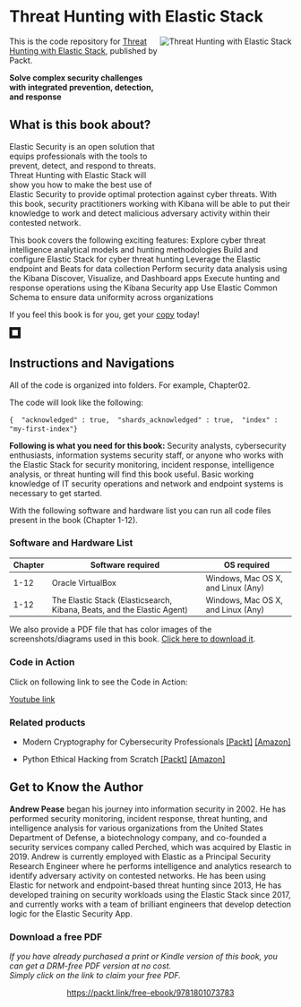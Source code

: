 # Threat Hunting with Elastic Stack

<a href="https://www.packtpub.com/product/threat-hunting-with-elastic-stack/9781801073783?utm_source=github&utm_medium=repository&utm_campaign=9781801073783"><img src="https://static.packt-cdn.com/products/9781801073783/cover/smaller" alt="Threat Hunting with Elastic Stack" height="256px" align="right"></a>

This is the code repository for [Threat Hunting with Elastic Stack](https://www.packtpub.com/product/threat-hunting-with-elastic-stack/9781801073783?utm_source=github&utm_medium=repository&utm_campaign=9781801073783), published by Packt.

**Solve complex security challenges with integrated prevention, detection, and response**

## What is this book about?
Elastic Security is an open solution that equips professionals with the tools to prevent, detect, and respond to threats. Threat Hunting with Elastic Stack will show you how to make the best use of Elastic Security to provide optimal protection against cyber threats. With this book, security practitioners working with Kibana will be able to put their knowledge to work and detect malicious adversary activity within their contested network. 

This book covers the following exciting features:
Explore cyber threat intelligence analytical models and hunting methodologies
Build and configure Elastic Stack for cyber threat hunting
Leverage the Elastic endpoint and Beats for data collection
Perform security data analysis using the Kibana Discover, Visualize, and Dashboard apps
Execute hunting and response operations using the Kibana Security app
Use Elastic Common Schema to ensure data uniformity across organizations

If you feel this book is for you, get your [copy](https://www.amazon.com/dp/1801073783) today!

<a href="https://www.packtpub.com/?utm_source=github&utm_medium=banner&utm_campaign=GitHubBanner"><img src="https://raw.githubusercontent.com/PacktPublishing/GitHub/master/GitHub.png" 
alt="https://www.packtpub.com/" border="5" /></a>

## Instructions and Navigations
All of the code is organized into folders. For example, Chapter02.

The code will look like the following:
```
{  "acknowledged" : true,  "shards_acknowledged" : true,  "index" : "my-first-index"}
```

**Following is what you need for this book:**
Security analysts, cybersecurity enthusiasts, information systems security staff, or anyone who works with the Elastic Stack for security monitoring, incident response, intelligence analysis, or threat hunting will find this book useful. Basic working knowledge of IT security operations and network and endpoint systems is necessary to get started.

With the following software and hardware list you can run all code files present in the book (Chapter 1-12).
### Software and Hardware List
| Chapter | Software required | OS required |
| -------- | ------------------------------------ | ----------------------------------- |
| 1-12 | Oracle VirtualBox | Windows, Mac OS X, and Linux (Any) |
| 1-12 | The Elastic Stack (Elasticsearch, Kibana, Beats, and the Elastic Agent) | Windows, Mac OS X, and Linux (Any) |


We also provide a PDF file that has color images of the screenshots/diagrams used in this book. [Click here to download it](http://www.packtpub.com/sites/default/files/downloads/9781801073783_ColorImages.pdf).

### Code in Action
Click on following link to see the Code in Action:

[Youtube link](https://bit.ly/3z4CAOV)

### Related products
* Modern Cryptography for Cybersecurity Professionals [[Packt]](https://www.packtpub.com/product/modern-cryptography-for-cybersecurity-professionals/9781838644352?utm_source=github&utm_medium=repository&utm_campaign=9781838644352) [[Amazon]](https://www.amazon.com/dp/1838644350)

* Python Ethical Hacking from Scratch [[Packt]](https://www.packtpub.com/product/python-ethical-hacking-from-scratch/9781838829506?utm_source=github&utm_medium=repository&utm_campaign=9781838829506) [[Amazon]](https://www.amazon.com/dp/1838829504)

## Get to Know the Author
**Andrew Pease**
began his journey into information security in 2002. He has performed security monitoring, incident response, threat hunting, and intelligence analysis for various organizations from the United States Department of Defense, a biotechnology company, and co-founded a security services company called Perched, which was acquired by Elastic in 2019. Andrew is currently employed with Elastic as a Principal Security Research Engineer where he performs intelligence and analytics research to identify adversary activity on contested networks. He has been using Elastic for network and endpoint-based threat hunting since 2013, He has developed training on security workloads using the Elastic Stack since 2017, and currently works with a team of brilliant engineers that develop detection logic for the Elastic Security App.


### Download a free PDF

 <i>If you have already purchased a print or Kindle version of this book, you can get a DRM-free PDF version at no cost.<br>Simply click on the link to claim your free PDF.</i>
<p align="center"> <a href="https://packt.link/free-ebook/9781801073783">https://packt.link/free-ebook/9781801073783 </a> </p>
